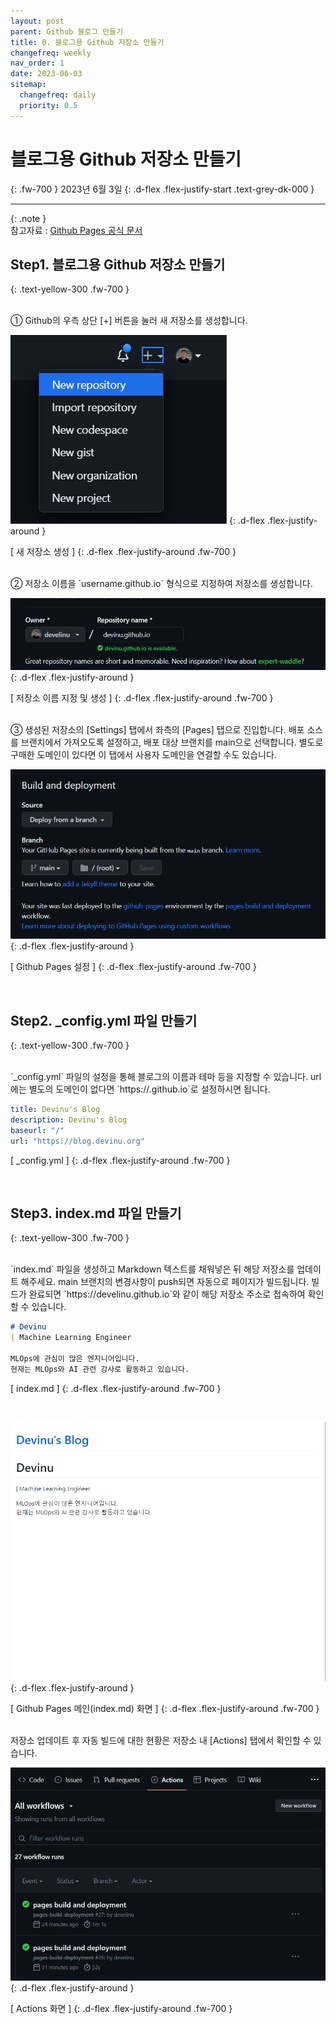 ```yaml
---
layout: post
parent: Github 블로그 만들기
title: 0. 블로그용 Github 저장소 만들기
changefreq: weekly
nav_order: 1
date: 2023-06-03
sitemap:
  changefreq: daily
  priority: 0.5
---
```


# 블로그용 Github 저장소 만들기
{: .fw-700 }
2023년 6월 3일
{: .d-flex .flex-justify-start .text-grey-dk-000 }

---

{: .note }  
참고자료 : [Github Pages 공식 문서](https://docs.github.com/ko/pages/quickstart)

## Step1. 블로그용 Github 저장소 만들기
{: .text-yellow-300 .fw-700 }

<br>
① Github의 우측 상단 [+] 버튼을 눌러 새 저장소를 생성합니다.

![create-blog-0](/assets/images/create_blog_0.png)
{: .d-flex .flex-justify-around }

[ 새 저장소 생성 ]
{: .d-flex .flex-justify-around .fw-700 }

<br>
② 저장소 이름을 `username.github.io` 형식으로 지정하여 저장소를 생성합니다.

![create-blog-1](/assets/images/create_blog_1.png)
{: .d-flex .flex-justify-around }

[ 저장소 이름 지정 및 생성 ]
{: .d-flex .flex-justify-around .fw-700 }

<br>
③ 생성된 저장소의 [Settings] 탭에서 좌측의 [Pages] 탭으로 진입합니다.   
배포 소스를 브랜치에서 가져오도록 설정하고, 배포 대상 브랜치를 main으로 선택합니다.   
별도로 구매한 도메인이 있다면 이 탭에서 사용자 도메인을 연결할 수도 있습니다.

![create-blog-2](/assets/images/create_blog_2.png)
{: .d-flex .flex-justify-around }

[ Github Pages 설정 ]
{: .d-flex .flex-justify-around .fw-700 }

<br>

## Step2. _config.yml 파일 만들기
{: .text-yellow-300 .fw-700 }

<br>
`_config.yml` 파일의 설정을 통해 블로그의 이름과 테마 등을 지정할 수 있습니다.   
url에는 별도의 도메인이 없다면 `https://<username>.github.io`로 설정하시면 됩니다.

```yaml
title: Devinu's Blog
description: Devinu's Blog
baseurl: "/"
url: "https://blog.devinu.org"
```

[ _config.yml ]
{: .d-flex .flex-justify-around .fw-700 }

<br>

## Step3. index.md 파일 만들기
{: .text-yellow-300 .fw-700 }

<br>
`index.md` 파일을 생성하고 Markdown 텍스트를 채워넣은 뒤 해당 저장소를 업데이트 해주세요.   
main 브랜치의 변경사항이 push되면 자동으로 페이지가 빌드됩니다.   
빌드가 완료되면 `https://develinu.github.io`와 같이 해당 저장소 주소로 접속하여 확인할 수 있습니다.   

```markdown
# Devinu
| Machine Learning Engineer

MLOps에 관심이 많은 엔지니어입니다.   
현재는 MLOps와 AI 관련 강사로 활동하고 있습니다.
```

[ index.md ]
{: .d-flex .flex-justify-around .fw-700 }

<br>

![create-blog-4](/assets/images/create_blog_4.png)
{: .d-flex .flex-justify-around }

[ Github Pages 메인(index.md) 화면 ]
{: .d-flex .flex-justify-around .fw-700 }

<br>
저장소 업데이트 후 자동 빌드에 대한 현황은 저장소 내 [Actions] 탭에서 확인할 수 있습니다.

![create-blog-5](/assets/images/create_blog_5.png)
{: .d-flex .flex-justify-around }

[ Actions 화면 ]
{: .d-flex .flex-justify-around .fw-700 }